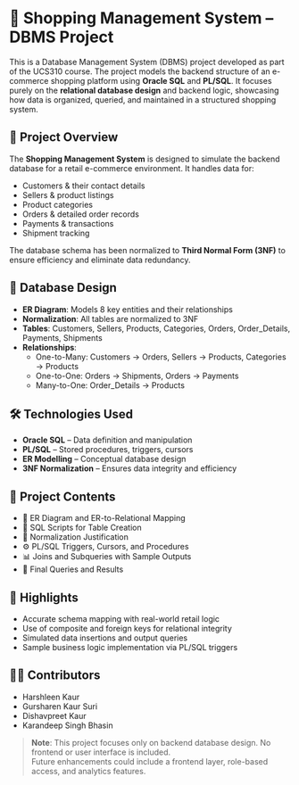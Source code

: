 # 🛒 Shopping Management System – DBMS Project

This is a Database Management System (DBMS) project developed as part of the UCS310 course. The project models the backend structure of an e-commerce shopping platform using **Oracle SQL** and **PL/SQL**. It focuses purely on the **relational database design** and backend logic, showcasing how data is organized, queried, and maintained in a structured shopping system.

## 📌 Project Overview

The **Shopping Management System** is designed to simulate the backend database for a retail e-commerce environment. It handles data for:

- Customers & their contact details
- Sellers & product listings
- Product categories
- Orders & detailed order records
- Payments & transactions
- Shipment tracking

The database schema has been normalized to **Third Normal Form (3NF)** to ensure efficiency and eliminate data redundancy.

## 🧱 Database Design

- **ER Diagram**: Models 8 key entities and their relationships
- **Normalization**: All tables are normalized to 3NF
- **Tables**: Customers, Sellers, Products, Categories, Orders, Order_Details, Payments, Shipments
- **Relationships**:
  - One-to-Many: Customers → Orders, Sellers → Products, Categories → Products
  - One-to-One: Orders → Shipments, Orders → Payments
  - Many-to-One: Order_Details → Products

## 🛠️ Technologies Used

- **Oracle SQL** – Data definition and manipulation
- **PL/SQL** – Stored procedures, triggers, cursors
- **ER Modelling** – Conceptual database design
- **3NF Normalization** – Ensures data integrity and efficiency

## 📂 Project Contents

- 📄 ER Diagram and ER-to-Relational Mapping  
- 🔄 SQL Scripts for Table Creation  
- 🧮 Normalization Justification  
- ⚙️ PL/SQL Triggers, Cursors, and Procedures  
- 📊 Joins and Subqueries with Sample Outputs  
- 📌 Final Queries and Results  

## 🚀 Highlights

- Accurate schema mapping with real-world retail logic
- Use of composite and foreign keys for relational integrity
- Simulated data insertions and output queries
- Sample business logic implementation via PL/SQL triggers

## 👩‍💻 Contributors

- Harshleen Kaur  
- Gursharen Kaur Suri  
- Dishavpreet Kaur  
- Karandeep Singh Bhasin  



> **Note**: This project focuses only on backend database design. No frontend or user interface is included.  
> Future enhancements could include a frontend layer, role-based access, and analytics features.

